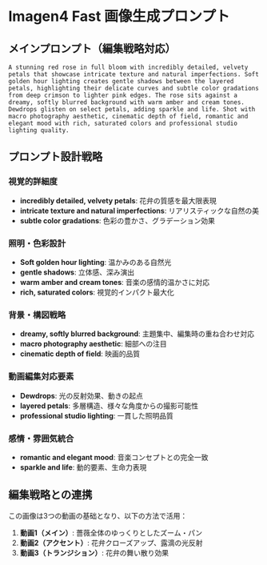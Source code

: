 # Imagen4 Fast 画像生成プロンプト

## メインプロンプト（編集戦略対応）
```
A stunning red rose in full bloom with incredibly detailed, velvety petals that showcase intricate texture and natural imperfections. Soft golden hour lighting creates gentle shadows between the layered petals, highlighting their delicate curves and subtle color gradations from deep crimson to lighter pink edges. The rose sits against a dreamy, softly blurred background with warm amber and cream tones. Dewdrops glisten on select petals, adding sparkle and life. Shot with macro photography aesthetic, cinematic depth of field, romantic and elegant mood with rich, saturated colors and professional studio lighting quality.
```

## プロンプト設計戦略

### 視覚的詳細度
- **incredibly detailed, velvety petals**: 花弁の質感を最大限表現
- **intricate texture and natural imperfections**: リアリスティックな自然の美
- **subtle color gradations**: 色彩の豊かさ、グラデーション効果

### 照明・色彩設計
- **Soft golden hour lighting**: 温かみのある自然光
- **gentle shadows**: 立体感、深み演出
- **warm amber and cream tones**: 音楽の感情的温かさに対応
- **rich, saturated colors**: 視覚的インパクト最大化

### 背景・構図戦略
- **dreamy, softly blurred background**: 主題集中、編集時の重ね合わせ対応
- **macro photography aesthetic**: 細部への注目
- **cinematic depth of field**: 映画的品質

### 動画編集対応要素
- **Dewdrops**: 光の反射効果、動きの起点
- **layered petals**: 多層構造、様々な角度からの撮影可能性
- **professional studio lighting**: 一貫した照明品質

### 感情・雰囲気統合
- **romantic and elegant mood**: 音楽コンセプトとの完全一致
- **sparkle and life**: 動的要素、生命力表現

## 編集戦略との連携
この画像は3つの動画の基础となり、以下の方法で活用：

1. **動画1（メイン）**: 薔薇全体のゆっくりとしたズーム・パン
2. **動画2（アクセント）**: 花弁クローズアップ、露滴の光反射
3. **動画3（トランジション）**: 花弁の舞い散り効果
